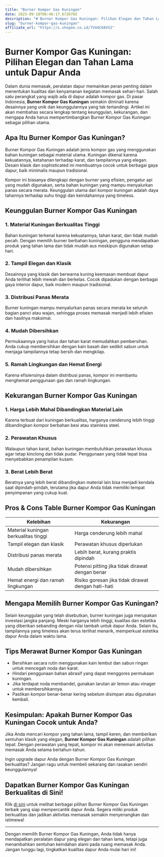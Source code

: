 ```yaml
---
title: "Burner Kompor Gas Kuningan"
date: 2025-09-18T06:46:17.672670Z
description: "# Burner Kompor Gas Kuningan: Pilihan Elegan dan Tahan Lama untuk Dapur Anda..."
slug: "burner-kompor-gas-kuningan"
affiliate_url: "https://s.shopee.co.id/7V44C68VX2"
---
```

# Burner Kompor Gas Kuningan: Pilihan Elegan dan Tahan Lama untuk Dapur Anda

Dalam dunia memasak, peralatan dapur memainkan peran penting dalam menentukan kualitas dan kenyamanan kegiatan memasak sehari-hari. Salah satu perangkat yang wajib ada di dapur adalah kompor gas. Di pasar Indonesia, **Burner Kompor Gas Kuningan** semakin diminati karena desainnya yang unik dan keunggulannya yang tak tertandingi. Artikel ini akan membahas secara lengkap tentang keunggulan, kekurangan, dan mengapa Anda harus mempertimbangkan Burner Kompor Gas Kuningan sebagai pilihan utama.

## Apa Itu Burner Kompor Gas Kuningan?

Burner Kompor Gas Kuningan adalah jenis kompor gas yang menggunakan bahan kuningan sebagai material utama. Kuningan dikenal karena kekuatannya, ketahanan terhadap karat, dan tampilannya yang elegan. Desain klasik dan sophisticated ini membuatnya cocok untuk berbagai gaya dapur, baik minimalis maupun tradisional.

Kompor ini biasanya dilengkapi dengan burner yang efisien, pengatur api yang mudah digunakan, serta bahan kuningan yang mampu menyalurkan panas secara merata. Keunggulan utama dari kompor kuningan adalah daya tahannya terhadap suhu tinggi dan keindahannya yang timeless.

## Keunggulan Burner Kompor Gas Kuningan

### 1. Material Kuningan Berkualitas Tinggi

Bahan kuningan terkenal karena kekuatannya, tahan karat, dan tidak mudah pecah. Dengan memilih burner berbahan kuningan, pengguna mendapatkan produk yang tahan lama dan tidak mudah aus meskipun digunakan setiap hari.

### 2. Tampil Elegan dan Klasik

Desainnya yang klasik dan berwarna kuning keemasan membuat dapur Anda terlihat lebih mewah dan berkelas. Cocok dipadukan dengan berbagai gaya interior dapur, baik modern maupun tradisional.

### 3. Distribusi Panas Merata

Burner kuningan mampu menyalurkan panas secara merata ke seluruh bagian panci atau wajan, sehingga proses memasak menjadi lebih efisien dan hasilnya maksimal.

### 4. Mudah Dibersihkan

Permukaannya yang halus dan tahan karat memudahkan pembersihan. Anda cukup membersihkan dengan kain basah dan sedikit sabun untuk menjaga tampilannya tetap bersih dan mengkilap.

### 5. Ramah Lingkungan dan Hemat Energi

Karena efisiensinya dalam distribusi panas, kompor ini membantu menghemat penggunaan gas dan ramah lingkungan.

## Kekurangan Burner Kompor Gas Kuningan

### 1. Harga Lebih Mahal Dibandingkan Material Lain

Karena terbuat dari kuningan berkualitas, harganya cenderung lebih tinggi dibandingkan kompor berbahan besi atau stainless steel.

### 2. Perawatan Khusus

Walaupun tahan karat, bahan kuningan membutuhkan perawatan khusus agar tetap kinclong dan tidak pudar. Penggunaan yang tidak tepat bisa menyebabkan penampilan kusam.

### 3. Berat Lebih Berat

Beratnya yang lebih berat dibandingkan material lain bisa menjadi kendala saat dipindah-pindah, terutama jika dapur Anda tidak memiliki tempat penyimpanan yang cukup kuat.

## Pros & Cons Table Burner Kompor Gas Kuningan

| Kelebihan                               | Kekurangan                                 |
|-----------------------------------------|-------------------------------------------|
| Material kuningan berkualitas tinggi  | Harga cenderung lebih mahal             |
| Tampil elegan dan klasik             | Perawatan khusus diperlukan             |
| Distribusi panas merata               | Lebih berat, kurang praktis dipindah | 
| Mudah dibersihkan                     | Potensi pitting jika tidak dirawat dengan benar |
| Hemat energi dan ramah lingkungan     | Risiko goresan jika tidak dirawat dengan hati-hati |

## Mengapa Memilih Burner Kompor Gas Kuningan?

Selain keunggulan yang telah disebutkan, burner kuningan juga merupakan investasi jangka panjang. Meski harganya lebih tinggi, kualitas dan estetika yang diberikan sebanding dengan nilai tambah untuk dapur Anda. Selain itu, tampilannya yang timeless akan terus terlihat menarik, memperkuat estetika dapur Anda dalam waktu lama.

## Tips Merawat Burner Kompor Gas Kuningan

- Bersihkan secara rutin menggunakan kain lembut dan sabun ringan untuk mencegah noda dan karat.
- Hindari penggunaan bahan abrasif yang dapat menggores permukaan kuningan.
- Jika terdapat noda membandel, gunakan larutan air lemon atau vinager untuk membersihkannya.
- Pastikan kompor benar-benar kering sebelum disimpan atau digunakan kembali.

## Kesimpulan: Apakah Burner Kompor Gas Kuningan Cocok untuk Anda?

Jika Anda mencari kompor yang tahan lama, tampil keren, dan memberikan sentuhan klasik yang elegan, **Burner Kompor Gas Kuningan** adalah pilihan tepat. Dengan perawatan yang tepat, kompor ini akan menemani aktivitas memasak Anda selama bertahun-tahun.

Ingin upgrade dapur Anda dengan Burner Kompor Gas Kuningan berkualitas? Jangan ragu untuk membeli sekarang dan rasakan sendiri keunggulannya!

## Dapatkan Burner Kompor Gas Kuningan Berkualitas di Sini!

Klik [di sini](https://s.shopee.co.id/7V44C68VX2) untuk melihat berbagai pilihan Burner Kompor Gas Kuningan terbaik yang siap mempercantik dapur Anda. Segera miliki produk berkualitas dan jadikan aktivitas memasak semakin menyenangkan dan istimewa!

---

Dengan memilih Burner Kompor Gas Kuningan, Anda tidak hanya mendapatkan peralatan dapur yang elegan dan tahan lama, tetapi juga menambahkan sentuhan keindahan alami pada ruang memasak Anda. Jangan tunggu lagi, tingkatkan kualitas dapur Anda mulai hari ini!